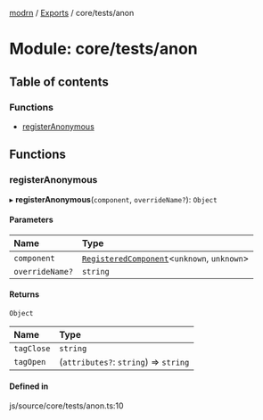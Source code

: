 [modrn](../README.md) / [Exports](../modules.md) / core/tests/anon

# Module: core/tests/anon

## Table of contents

### Functions

- [registerAnonymous](core_tests_anon.md#registeranonymous)

## Functions

### registerAnonymous

▸ **registerAnonymous**(`component`, `overrideName?`): `Object`

#### Parameters

| Name | Type |
| :------ | :------ |
| `component` | [`RegisteredComponent`](core_types_registered_component.md#registeredcomponent)<`unknown`, `unknown`\> |
| `overrideName?` | `string` |

#### Returns

`Object`

| Name | Type |
| :------ | :------ |
| `tagClose` | `string` |
| `tagOpen` | (`attributes?`: `string`) => `string` |

#### Defined in

js/source/core/tests/anon.ts:10
